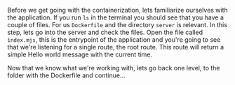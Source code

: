 Before we get going with the containerization, lets familiarize ourselves with the application. If you run `ls` in the terminal you should see that you have a couple of files. For us `Dockerfile` and the directory `server` is relevant. In this step, lets go into the server and check the files. Open the file called `ìndex.mjs`, this is the entrypoint of the application and you're going to see that we're listening for a single route, the root route. This route will return a simple Hello world message with the current time.

Now that we know what we're working with, lets go back one level, to the folder with the Dockerfile and continue...
